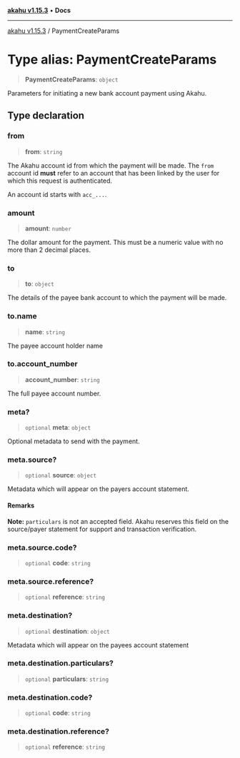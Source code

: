 [**akahu v1.15.3**](../README.md) • **Docs**

***

[akahu v1.15.3](../README.md) / PaymentCreateParams

# Type alias: PaymentCreateParams

> **PaymentCreateParams**: `object`

Parameters for initiating a new bank account payment using Akahu.

## Type declaration

### from

> **from**: `string`

The Akahu account id from which the payment will be made. The `from`
account id **must** refer to an account that has been linked by the user
for which this request is authenticated.

An account id starts with `acc_...`.

### amount

> **amount**: `number`

The dollar amount for the payment. This must be a numeric value with no more
than 2 decimal places.

### to

> **to**: `object`

The details of the payee bank account to which the payment will be made.

### to.name

> **name**: `string`

The payee account holder name

### to.account\_number

> **account\_number**: `string`

The full payee account number.

### meta?

> `optional` **meta**: `object`

Optional metadata to send with the payment.

### meta.source?

> `optional` **source**: `object`

Metadata which will appear on the payers account statement.

#### Remarks

**Note:** `particulars` is not an accepted field. Akahu reserves this
field on the source/payer statement for support and transaction verification.

### meta.source.code?

> `optional` **code**: `string`

### meta.source.reference?

> `optional` **reference**: `string`

### meta.destination?

> `optional` **destination**: `object`

Metadata which will appear on the payees account statement

### meta.destination.particulars?

> `optional` **particulars**: `string`

### meta.destination.code?

> `optional` **code**: `string`

### meta.destination.reference?

> `optional` **reference**: `string`
